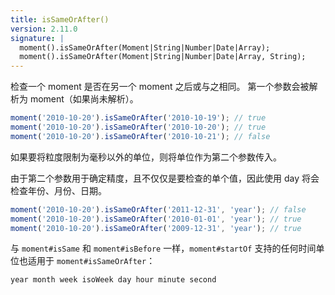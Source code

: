 ```yaml
---
title: isSameOrAfter()
version: 2.11.0
signature: |
  moment().isSameOrAfter(Moment|String|Number|Date|Array);
  moment().isSameOrAfter(Moment|String|Number|Date|Array, String);
---
```


检查一个 moment 是否在另一个 moment 之后或与之相同。
第一个参数会被解析为 moment（如果尚未解析）。

```javascript
moment('2010-10-20').isSameOrAfter('2010-10-19'); // true
moment('2010-10-20').isSameOrAfter('2010-10-20'); // true
moment('2010-10-20').isSameOrAfter('2010-10-21'); // false
```

如果要将粒度限制为毫秒以外的单位，则将单位作为第二个参数传入。

由于第二个参数用于确定精度，且不仅仅是要检查的单个值，因此使用 day 将会检查年份、月份、日期。

```javascript
moment('2010-10-20').isSameOrAfter('2011-12-31', 'year'); // false
moment('2010-10-20').isSameOrAfter('2010-01-01', 'year'); // true
moment('2010-10-20').isSameOrAfter('2009-12-31', 'year'); // true
```

与 `moment#isSame` 和 `moment#isBefore` 一样，`moment#startOf` 支持的任何时间单位也适用于 `moment#isSameOrAfter`：

```
year month week isoWeek day hour minute second
```
